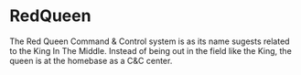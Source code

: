 # RedQueen
The Red Queen Command &amp; Control system is as its name sugests related to the King In The Middle. Instead of being out in the field like the King, the queen is at the homebase as a C&amp;C center.
